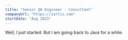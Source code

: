 ```yaml
---
title: "Senior QA Engineer - Consultant"
companyUrl: "https://zartis.com"
startDate: "Aug 2023"
---
```


Well, I just started. But I am going back to Java for a while.